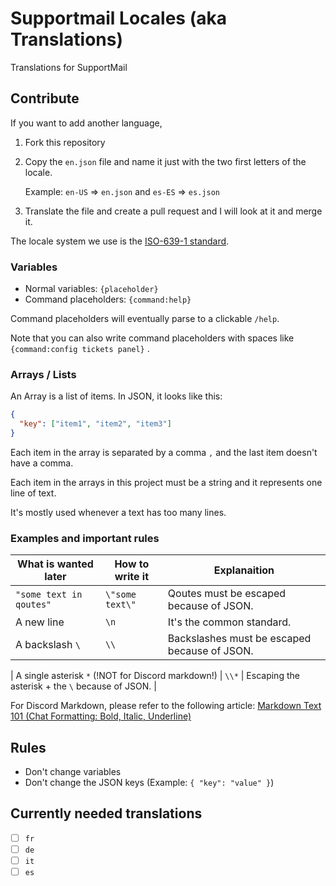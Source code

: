 # Supportmail Locales (aka Translations)

Translations for SupportMail

## Contribute

If you want to add another language,

1. Fork this repository
2. Copy the `en.json` file and name it just with the two first letters of the locale.

   Example: `en-US` => `en.json` and `es-ES` => `es.json`

3. Translate the file and create a pull request and I will look at it and merge it.

The locale system we use is the [ISO-639-1 standard](https://www.loc.gov/standards/iso639-2/php/code_list.php).

### Variables

- Normal variables: `{placeholder}`
- Command placeholders: `{command:help}`

Command placeholders will eventually parse to a clickable `/help`.

Note that you can also write command placeholders with spaces like `{command:config tickets panel}` .

### Arrays / Lists

An Array is a list of items. In JSON, it looks like this:

```json
{
  "key": ["item1", "item2", "item3"]
}
```

Each item in the array is separated by a comma `,` and the last item doesn't have a comma.

Each item in the arrays in this project must be a string and it represents one line of text.

It's mostly used whenever a text has too many lines.

### Examples and important rules

| What is wanted later    | How to write it | Explanaition                                 |
| ----------------------- | --------------- | -------------------------------------------- |
| `"some text in qoutes"` | `\"some text\"` | Qoutes must be escaped because of JSON.      |
| A new line              | `\n`            | It's the common standard.                    |
| A backslash `\`         | `\\`            | Backslashes must be escaped because of JSON. |

| A single asterisk `*`
(!NOT for Discord markdown!) | `\\*` | Escaping the asterisk + the `\` because of JSON. |

For Discord Markdown, please refer to the following article: [Markdown Text 101 (Chat Formatting: Bold, Italic, Underline)](https://support.discord.com/hc/en-us/articles/210298617-Markdown-Text-101-Chat-Formatting-Bold-Italic-Underline)

## Rules

- Don't change variables
- Don't change the JSON keys (Example: `{ "key": "value" }`)

## Currently needed translations

- [ ] `fr`
- [ ] `de`
- [ ] `it`
- [ ] `es`
